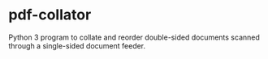 # pdf-collator
Python 3 program to collate and reorder double-sided documents scanned through a single-sided document feeder. 
